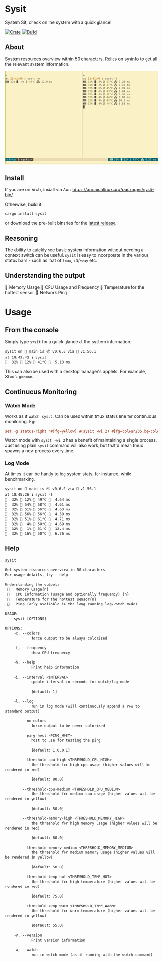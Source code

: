 # Sysit
System Sit, check on the system with a quick glance!

[![Crate](https://img.shields.io/crates/v/sysit.svg)](https://crates.io/crates/sysit)
[![Build](https://github.com/crodjer/sysit/workflows/CI/badge.svg?branch=main)](https://github.com/crodjer/sysit/actions?workflow=CI)

## About
System resources overview within 50 characters. Relies on
[sysinfo](https://github.com/GuillaumeGomez/sysinfo) to get all the relevant system
information.

![sysit with tmux](https://raw.githubusercontent.com/crodjer/sysit/main/assets/sysit-on-tmux.png)

## Install
If you are on Arch, install via Aur: https://aur.archlinux.org/packages/sysit-bin/

Otherwise, build it:
```
cargo install sysit
```
or download the pre-built binaries for the
[latest release](https://github.com/crodjer/sysit/releases/latest).


## Reasoning
The ability to quickly see basic system information without needing a
context switch can be useful. `sysit` is easy to incorporate in the
various status bars - such as that of `tmux`, `i3`/`sway` etc.

## Understanding the output
  Memory Usage
 CPU Usage and Frequency
 Temperature for the hottest sensor.
   Network Ping

# Usage

## From the console
Simply type `sysit` for a quick glance at the system information.
```
sysit on  main is 📦 v0.6.0 via 🦀 v1.56.1
at 18:43:42 ❯ sysit
  32%  12%  41°C   5.13 ms
```

This can also be used with a desktop manager's applets. For example,
Xfce's `genmon`.

## Continuous Monitoring
### Watch Mode
Works as if `watch sysit`. Can be used within tmux status line for
continuous monitoring. Eg:
```tmux.conf
set -g status-right '#[fg=yellow] #(sysit -wi 2) #[fg=colour235,bg=colour252,bold] %a %d %b %H:% %S #[fg=colour252,bg=colour238,nobold]#[fg=colour245,bg=colour238,bold]'
```
Watch mode with `sysit -wi 2` has a benefit of maintaining a single
process. Just using plain `sysit` command will also work, but that'd
mean tmux spawns a new process every time.

### Log Mode
At times it can be handy to log system stats, for instance, while
benchmarking.
```
sysit on  main is 📦 v0.6.0 via 🦀 v1.56.1
at 18:45:26 ❯ sysit -l
  32%  12%  49°C   4.64 ms
  32%  54%  58°C   4.61 ms
  32%  51%  56°C   4.63 ms
  32%  56%  56°C   4.39 ms
  32%  51%  61°C   4.71 ms
  32%   4%  58°C   4.69 ms
  32%   1%  51°C   12.4 ms
  32%  16%  50°C   6.76 ms
```

## Help
```
sysit

Get system resources overview in 50 characters
For usage details, try --help

Understanding the output:
    Memory Usage{n}
    CPU Information (usage and optionally frequency) {n}
    Temperature for the hottest sensor{n}
    Ping (only available in the long running log/watch mode)

USAGE:
    sysit [OPTIONS]

OPTIONS:
    -c, --colors
            force output to be always colorized

    -f, --frequency
            show CPU frequency

    -h, --help
            Print help information

    -i, --interval <INTERVAL>
            update interval in seconds for watch/log mode

            [default: 1]

    -l, --log
            run in log mode (will continuously append a row to standard output)

        --no-colors
            force output to be never colorized

        --ping-host <PING_HOST>
            host to use for testing the ping

            [default: 1.0.0.1]

        --threshold-cpu-high <THRESHOLD_CPU_HIGH>
            the threshold for high cpu usage (higher values will be rendered in red)

            [default: 80.0]

        --threshold-cpu-medium <THRESHOLD_CPU_MEDIUM>
            the threshold for medium cpu usage (higher values will be rendered in yellow)

            [default: 50.0]

        --threshold-memory-high <THRESHOLD_MEMORY_HIGH>
            the threshold for high memory usage (higher values will be rendered in red)

            [default: 80.0]

        --threshold-memory-medium <THRESHOLD_MEMORY_MEDIUM>
            the threshold for medium memory usage (higher values will be rendered in yellow)

            [default: 50.0]

        --threshold-temp-hot <THRESHOLD_TEMP_HOT>
            the threshold for high temperature (higher values will be rendered in red)

            [default: 75.0]

        --threshold-temp-warm <THRESHOLD_TEMP_WARM>
            the threshold for warm temperature (higher values will be rendered in yellow)

            [default: 55.0]

    -V, --version
            Print version information

    -w, --watch
            run in watch mode (as if running with the watch command)
```
